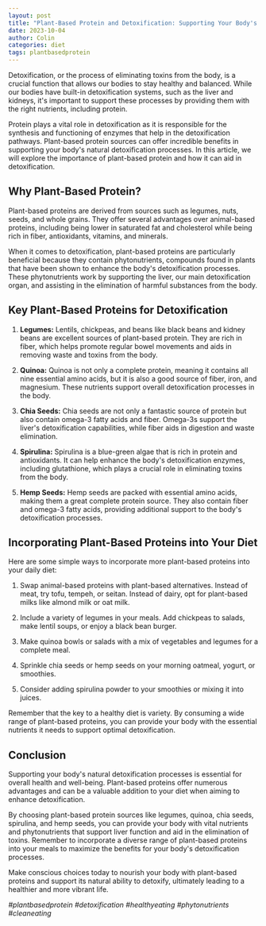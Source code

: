 ```yaml
---
layout: post
title: "Plant-Based Protein and Detoxification: Supporting Your Body's Natural Processes"
date: 2023-10-04
author: Colin
categories: diet
tags: plantbasedprotein
---
```


Detoxification, or the process of eliminating toxins from the body, is a crucial function that allows our bodies to stay healthy and balanced. While our bodies have built-in detoxification systems, such as the liver and kidneys, it's important to support these processes by providing them with the right nutrients, including protein.

Protein plays a vital role in detoxification as it is responsible for the synthesis and functioning of enzymes that help in the detoxification pathways. Plant-based protein sources can offer incredible benefits in supporting your body's natural detoxification processes. In this article, we will explore the importance of plant-based protein and how it can aid in detoxification.

## Why Plant-Based Protein?

Plant-based proteins are derived from sources such as legumes, nuts, seeds, and whole grains. They offer several advantages over animal-based proteins, including being lower in saturated fat and cholesterol while being rich in fiber, antioxidants, vitamins, and minerals.

When it comes to detoxification, plant-based proteins are particularly beneficial because they contain phytonutrients, compounds found in plants that have been shown to enhance the body's detoxification processes. These phytonutrients work by supporting the liver, our main detoxification organ, and assisting in the elimination of harmful substances from the body.

## Key Plant-Based Proteins for Detoxification

1. **Legumes:** Lentils, chickpeas, and beans like black beans and kidney beans are excellent sources of plant-based protein. They are rich in fiber, which helps promote regular bowel movements and aids in removing waste and toxins from the body.

2. **Quinoa:** Quinoa is not only a complete protein, meaning it contains all nine essential amino acids, but it is also a good source of fiber, iron, and magnesium. These nutrients support overall detoxification processes in the body.

3. **Chia Seeds:** Chia seeds are not only a fantastic source of protein but also contain omega-3 fatty acids and fiber. Omega-3s support the liver's detoxification capabilities, while fiber aids in digestion and waste elimination.

4. **Spirulina:** Spirulina is a blue-green algae that is rich in protein and antioxidants. It can help enhance the body's detoxification enzymes, including glutathione, which plays a crucial role in eliminating toxins from the body.

5. **Hemp Seeds:** Hemp seeds are packed with essential amino acids, making them a great complete protein source. They also contain fiber and omega-3 fatty acids, providing additional support to the body's detoxification processes.

## Incorporating Plant-Based Proteins into Your Diet

Here are some simple ways to incorporate more plant-based proteins into your daily diet:

1. Swap animal-based proteins with plant-based alternatives. Instead of meat, try tofu, tempeh, or seitan. Instead of dairy, opt for plant-based milks like almond milk or oat milk.

2. Include a variety of legumes in your meals. Add chickpeas to salads, make lentil soups, or enjoy a black bean burger.

3. Make quinoa bowls or salads with a mix of vegetables and legumes for a complete meal.

4. Sprinkle chia seeds or hemp seeds on your morning oatmeal, yogurt, or smoothies.

5. Consider adding spirulina powder to your smoothies or mixing it into juices.

Remember that the key to a healthy diet is variety. By consuming a wide range of plant-based proteins, you can provide your body with the essential nutrients it needs to support optimal detoxification.

## Conclusion

Supporting your body's natural detoxification processes is essential for overall health and well-being. Plant-based proteins offer numerous advantages and can be a valuable addition to your diet when aiming to enhance detoxification.

By choosing plant-based protein sources like legumes, quinoa, chia seeds, spirulina, and hemp seeds, you can provide your body with vital nutrients and phytonutrients that support liver function and aid in the elimination of toxins. Remember to incorporate a diverse range of plant-based proteins into your meals to maximize the benefits for your body's detoxification processes.

Make conscious choices today to nourish your body with plant-based proteins and support its natural ability to detoxify, ultimately leading to a healthier and more vibrant life.

*#plantbasedprotein #detoxification #healthyeating #phytonutrients #cleaneating*